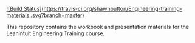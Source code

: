 [![Build Status](https://travis-ci.org/shawnbutton/Engineering-training-materials
.svg?branch=master)](https://travis-ci.org/shawnbutton/Engineering-training-materials)

This repository contains the workbook and presentation materials for the Leanintuit Engineering Training course.

